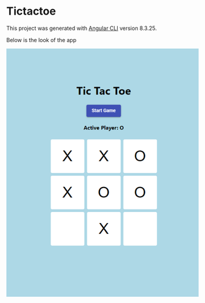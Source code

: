 # Tictactoe

This project was generated with [Angular CLI](https://github.com/angular/angular-cli) version 8.3.25.

Below is the look of the app

![1](https://github.com/pandyama/Angular-TicTacToe/blob/master/capture.PNG)
